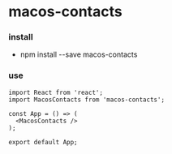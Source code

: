 # macos-contacts

### install

* npm install --save macos-contacts

### use

```
import React from 'react';
import MacosContacts from 'macos-contacts';

const App = () => (
  <MacosContacts />
);

export default App;

```
